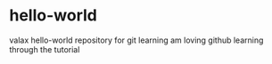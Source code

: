 # hello-world
valax hello-world repository for git learning
am loving github learning through the tutorial
